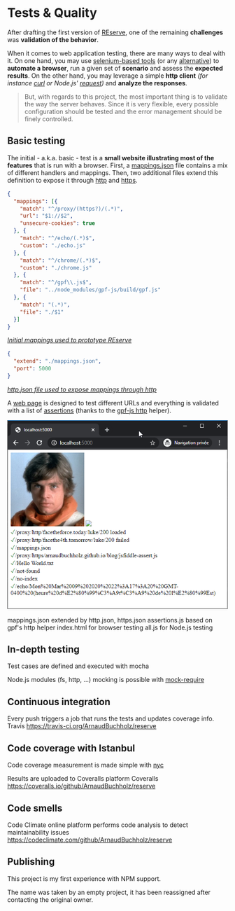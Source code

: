# Tests & Quality

After drafting the first version of [REserve](https://npmjs.com/package/reserve), one of the remaining **challenges** was **validation of the behavior**.

When it comes to web application testing, there are many ways to deal with it. On one hand, you may use [selenium-based tools](https://www.guru99.com/automated-testing-tools.html) (or any [alternative](https://www.guru99.com/selenium-alternatives.html)) to **automate a browser**, run a given set of **scenario** and assess the **expected results**. On the other hand, you may leverage a simple **http client** *(for instance [curl](https://curl.haxx.se/) or Node.js' [request](https://www.npmjs.com/package/request))* and **analyze the responses**.

> But, with regards to this project, the most important thing is to validate the way the server behaves. Since it is very flexible, every possible configuration should be tested and the error management should be finely controlled.

## Basic testing

The initial - a.k.a. basic - test is a **small website illustrating most of the features** that is run with a browser. First, a [mappings.json](https://github.com/ArnaudBuchholz/reserve/blob/master/tests/mappings.json) file contains a mix of different handlers and mappings. Then, two additional files extend this definition to  expose it through [http](https://github.com/ArnaudBuchholz/reserve/blob/master/tests/http.json) and [https](https://github.com/ArnaudBuchholz/reserve/blob/master/tests/https.json).

```json
{
  "mappings": [{
    "match": "^/proxy/(https?)/(.*)",
    "url": "$1://$2",
    "unsecure-cookies": true
  }, {
    "match": "^/echo/(.*)$",
    "custom": "./echo.js"
  }, {
    "match": "^/chrome/(.*)$",
    "custom": "./chrome.js"
  }, {
    "match": "^/gpf\\.js$",
    "file": "../node_modules/gpf-js/build/gpf.js"
  }, {
    "match": "(.*)",
    "file": "./$1"
  }]
}
```
<u>*Initial mappings used to prototype REserve*</u>

```json
{
  "extend": "./mappings.json",
  "port": 5000
}
```
<u>*http.json file used to expose mappings through http*</u>

A [web page](https://github.com/ArnaudBuchholz/reserve/blob/master/tests/index.html) is designed to test different URLs and everything is validated with a list of [assertions](https://github.com/ArnaudBuchholz/reserve/blob/master/tests/assertions.js) (thanks to the [gpf-js http](https://arnaudbuchholz.github.io/gpf/doc/gpf.http.html) helper).

![test result](localhost_5000.png)



mappings.json
extended by http.json, https.json
assertions.js based on gpf's http helper
index.html for browser testing
all.js for Node.js testing

## In-depth testing

Test cases are defined and executed
with mocha  


Node.js modules (fs, http, ...) mocking is possible
with [mock-require](https://www.npmjs.com/package/mock-require)  

## Continuous integration

Every push triggers a job that runs the tests and updates coverage info.
Travis https://travis-ci.org/ArnaudBuchholz/reserve

## Code coverage with Istanbul

Code coverage measurement is made simple
with [nyc](https://www.npmjs.com/package/nyc)

Results are uploaded to Coveralls platform Coveralls
https://coveralls.io/github/ArnaudBuchholz/reserve

## Code smells

Code Climate online platform performs code analysis to detect maintainability issues
https://codeclimate.com/github/ArnaudBuchholz/reserve

## Publishing

This project is my first experience
with NPM support.

The name was taken by an empty project, it has been reassigned after contacting the original owner.
